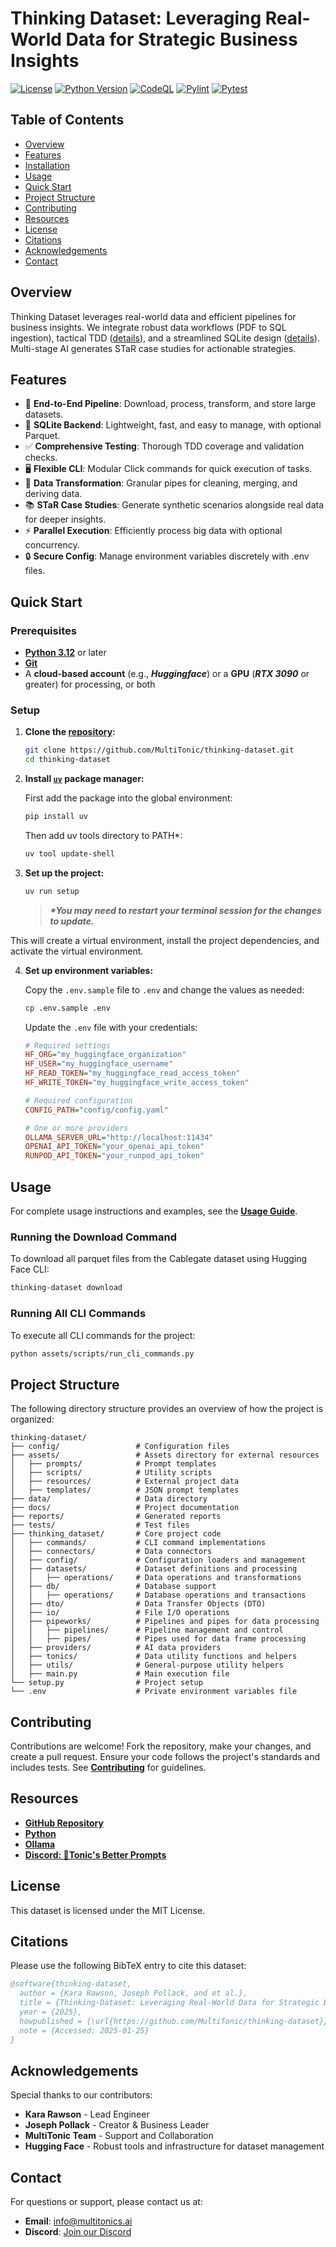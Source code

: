 # Thinking Dataset: Leveraging Real-World Data for Strategic Business Insights

[![License](https://img.shields.io/github/license/MultiTonic/thinking-dataset)](LICENSE)
[![Python Version](https://img.shields.io/badge/python-3.12%2B-blue)](https://www.python.org/downloads/)
[![CodeQL](https://github.com/MultiTonic/thinking-dataset/actions/workflows/github-code-scanning/codeql/badge.svg)](https://github.com/MultiTonic/thinking-dataset/actions/workflows/github-code-scanning/codeql)
[![Pylint](https://github.com/MultiTonic/thinking-dataset/actions/workflows/pylint.yml/badge.svg?branch=main)](https://github.com/MultiTonic/thinking-dataset/actions/workflows/pylint.yml)
[![Pytest](https://github.com/MultiTonic/thinking-dataset/actions/workflows/pytest.yml/badge.svg)](https://github.com/MultiTonic/thinking-dataset/actions/workflows/pytest.yml)

## Table of Contents
- [Overview](#overview)
- [Features](#features)
- [Installation](#installation)
- [Usage](#usage)
- [Quick Start](#quick-start)
- [Project Structure](#project-structure)
- [Contributing](#contributing)
- [Resources](#resources)
- [License](#license)
- [Citations](#citations)
- [Acknowledgements](#acknowledgements)
- [Contact](#contact)

## Overview
Thinking Dataset leverages real-world data and efficient pipelines for business insights. We integrate robust data workflows (PDF to SQL ingestion), tactical TDD ([details](docs/02c_TESTING.md)), and a streamlined SQLite design ([details](docs/02b_DATABASE.md)). Multi-stage AI generates STaR case studies for actionable strategies.

## Features
- 🔄 **End-to-End Pipeline**: Download, process, transform, and store large datasets.
- 💾 **SQLite Backend**: Lightweight, fast, and easy to manage, with optional Parquet.
- ✅ **Comprehensive Testing**: Thorough TDD coverage and validation checks.
- 🖥️ **Flexible CLI**: Modular Click commands for quick execution of tasks.
- 🔀 **Data Transformation**: Granular pipes for cleaning, merging, and deriving data.
- 📚 **STaR Case Studies**: Generate synthetic scenarios alongside real data for deeper insights.
- ⚡ **Parallel Execution**: Efficiently process big data with optional concurrency.
- 🔒 **Secure Config**: Manage environment variables discretely with .env files.

## Quick Start

### Prerequisites

- [**Python 3.12**](https://www.python.org/downloads/release/python-3128/) or later
- [**Git**](https://git-scm.com/)
- A **cloud-based account** (e.g., ***Huggingface***) or a **GPU** (***RTX 3090*** or greater) for processing, or both

### Setup

1. **Clone the [repository](https://github.com/MultiTonic/thinking-dataset.git):**

    ```bash
    git clone https://github.com/MultiTonic/thinking-dataset.git
    cd thinking-dataset
    ```

2. **Install [`uv`](https://docs.astral.sh/uv/) package manager:**

    First add the package into the global environment:
    ```bash
    pip install uv
    ```

    Then add uv tools directory to PATH*:
    ```bash
    uv tool update-shell
    ```

3. **Set up the project:**
    ```bash
    uv run setup
    ```

    >___*You may need to restart your terminal session for the changes to update.___

This will create a virtual environment, install the project dependencies, and activate the virtual environment.

4. **Set up environment variables:**

    Copy the `.env.sample` file to `.env` and change the values as needed:
    ```bash
    cp .env.sample .env
    ```

    Update the `.env` file with your credentials:
    ```ini
    # Required settings
    HF_ORG="my_huggingface_organization"
    HF_USER="my_huggingface_username"
    HF_READ_TOKEN="my_huggingface_read_access_token"
    HF_WRITE_TOKEN="my_huggingface_write_access_token"

    # Required configuration
    CONFIG_PATH="config/config.yaml"

    # One or more providers
    OLLAMA_SERVER_URL="http://localhost:11434"
    OPENAI_API_TOKEN="your_openai_api_token"
    RUNPOD_API_TOKEN="your_runpod_api_token"
    ```

## Usage

For complete usage instructions and examples, see the [**Usage Guide**](docs/05_USAGE.md).

### Running the Download Command

To download all parquet files from the Cablegate dataset using Hugging Face CLI:
```bash
thinking-dataset download
```

### Running All CLI Commands

To execute all CLI commands for the project:
```bash
python assets/scripts/run_cli_commands.py
```

## Project Structure

The following directory structure provides an overview of how the project is organized:

```
thinking-dataset/
├── config/                 # Configuration files
├── assets/                 # Assets directory for external resources
│   ├── prompts/            # Prompt templates
│   ├── scripts/            # Utility scripts
│   ├── resources/          # External project data
│   ├── templates/          # JSON prompt templates
├── data/                   # Data directory
├── docs/                   # Project documentation
├── reports/                # Generated reports
├── tests/                  # Test files
├── thinking_dataset/       # Core project code
│   ├── commands/           # CLI command implementations
│   ├── connectors/         # Data connectors
│   ├── config/             # Configuration loaders and management
│   ├── datasets/           # Dataset definitions and processing
│   │   ├── operations/     # Data operations and transformations
│   ├── db/                 # Database support
│   │   ├── operations/     # Database operations and transactions
│   ├── dto/                # Data Transfer Objects (DTO)
│   ├── io/                 # File I/O operations
│   ├── pipeworks/          # Pipelines and pipes for data processing
│   │   ├── pipelines/      # Pipeline management and control
│   │   ├── pipes/          # Pipes used for data frame processing
│   ├── providers/          # AI data providers
│   ├── tonics/             # Data utility functions and helpers
│   ├── utils/              # General-purpose utility helpers
│   ├── main.py             # Main execution file
└── setup.py                # Project setup
└── .env                    # Private environment variables file
```

## Contributing

Contributions are welcome! Fork the repository, make your changes, and create a pull request. Ensure your code follows the project's standards and includes tests. See [**Contributing**](CONTRIBUTING.md) for guidelines.

## Resources

- **[GitHub Repository](https://github.com/MultiTonic/thinking-dataset)**
- **[Python](https://www.python.org/downloads/)**
- **[Ollama](https://ollama.com/)**
- **[Discord: 🌟Tonic's Better Prompts](https://discord.gg/RgxcdVFjpz)**

## License

This dataset is licensed under the MIT License.

## Citations

Please use the following BibTeX entry to cite this dataset:

```bibtex
@software{thinking-dataset,
  author = {Kara Rawson, Joseph Pollack, and et al.},
  title = {Thinking-Dataset: Leveraging Real-World Data for Strategic Business Insights and STaR Case Study Generation},
  year = {2025},
  howpublished = {\url{https://github.com/MultiTonic/thinking-dataset}},
  note = {Accessed: 2025-01-25}
}
```

## Acknowledgements

Special thanks to our contributors:

- **Kara Rawson** - Lead Engineer
- **Joseph Pollack** - Creator & Business Leader
- **MultiTonic Team** - Support and Collaboration
- **Hugging Face** - Robust tools and infrastructure for dataset management

## Contact

For questions or support, please contact us at:

- **Email**: info@multitonics.ai
- **Discord**: [Join our Discord](https://discord.gg/RgxcdVFjpz)